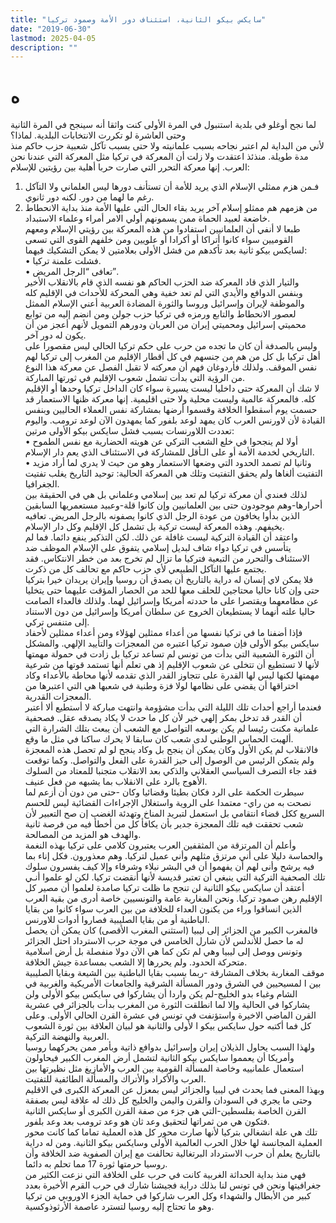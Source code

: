 ```yaml
---
title: "سايكس بيكو الثانية، استئناف دور الأمة وصمود تركيا"
date: "2019-06-30"
lastmod: 2025-04-05
description: ""
---
```

# **ه**

لما نجح أوغلو في بلدية استنبول في المرة الأولى كنت واثقا أنه سينجح في المرة الثانية وحتى العاشرة لو تكررت الانتخابات البلدية. لماذا؟  
لأني من البداية لم اعتبر نجاحه بسبب علمانيته ولا حتى بسبب تآكل شعبية حزب حاكم منذ مدة طويلة. منذئذ اعتقدت ولا زلت أن المعركة في تركيا مثل المعركة التي عندنا نحن العرب. إنها معركة التحرر التي صارت حربا أهلية بين رؤيتين للإسلام:  
1. فـمن هزم ممثلي الإسلام الذي يريد للأمة أن تستأنف دورها ليس العلماني ولا التآكل رغم ما لهما من دور. لكنه دور ثانوي.  
2. من هزمهم هم ممثلو إسلام آخر يريد بقاء الحال التي عليها الأمة منذ بداية الانحطاط خاضعة لعبيد الحماة ممن يسمونهم أولي الامر أمراء وعلماء الاستبداد.  
طبعا لا أنفي أن العلمانيين استفادوا من هذه المعركة بين رؤيتي الإسلام ومعهم القوميين سواء كانوا أتراكا أو أكرادا أو علويين ومن خلفهم القوى التي تسعى لسايكس بيكو ثانية بعد تأكدهم من فشل الأولى بعلامتين لا يمكن التشكيك فيهما:  
• فشلت علمنة تركيا.  
• تعافى “الرجل المريض”.  
والتيار الذي قاد المعركة ضد الحزب الحاكم هو نفسه الذي قام بالانقلاب الأخير وبنفس الدوافع والأيدي التي لم تعد خفية وهي المحركة للأحداث في الإقليم كله والموظفة لإيران وإسرائيل وروسا والثورة المضادة العربية أعني الإسلام الممثل لعصور الانحطاط والتابع ورمزه في تركيا حزب جولن ومن انضم إليه من توابع محميتي إسرائيل ومحميتي إيران من العربان ودورهم التمويل لأنهم أعجز من أن يكون له دور آخر.  
وليس بالصدفة أن كان ما تجده من حرب على حكم تركيا الحالي ليس مقصورا على أهل تركيا بل كل من هم من جنسهم في كل أقطار الإقليم من المغرب إلى تركيا لهم نفس الموقف. ولذلك فأردوغان فهم أن معركته لا تقبل الفصل عن معركة هذا النوع من الرؤية التي بدأت تشمل شعوب الإقليم في ثورتها المباركة.  
لا شك أن المعركة حتى داخليا ليست يسيرة سواء كان الداخل تركيا وحدها أو الإقليم كله. فالمعركة عالمية وليست محلية ولا حتى اقليمية. إنها معركة ظنها الاستعمار قد حسمت يوم أسقطوا الخلافة وقسموا أرضها بمشاركة نفس العملاء الحاليين وبنفس القيادة لأن لاورنس العرب كان يمهد لوعد بلفور كما يمهدون الآن لوعد ترومب. واليوم تعددت اللاورنسات بسبب فشل سايكس بيكو الأولى مرتين:  
• أولا لم ينجحوا في خلع الشعب التركي عن هويته الحضارية مع نفس الطموح التاريخي لخدمة الأمة أو على الـأقل للمشاركة في الاستئناف الذي يعم دار الإسلام.  
• وثانيا لم تصمد الحدود التي وضعها الاستعمار وهو من حيث لا يدري لما أراد مزيد التفتيت ألغاها ولم يحقق التفتيت وتلك هي المعركة الحالية: توحيد التاريخ يغلب تفتيت الجغرافيا.  
لذلك فعندي أن معركة تركيا لم تعد بين إسلامي وعلماني بل هي في الحقيقة بين أحرارها-وهم موجودون حتى بين العلمانيين وإن كانوا قلة-وعبيد مستعمريها السابقين الذين بدأوا يخافون من عودة الرجل الذي كانوا يصفونه بالرجل المريض. تعافيه يخيفهم. وهذه المعركة ليست تركية بل تشمل كل الإقليم وكل دار الإسلام.  
واعتقد أن القيادة التركية ليست غافلة عن ذلك. لكن التذكير ينفع دائما. فما لم يتأسس في تركيا دواء شاف لبديل إسلامي يتفوق على الإسلام الموظف ضد الاستئناف والتحرر من التبعية فتركيا ما تزال لم تخرج بعد من خطر الانتكاس. فقد يجتمع عليها التآكل الطبيعي لأي حزب حاكم مع تحالف كل من ذكرت.  
فلا يمكن لاي إنسان له دراية بالتاريخ أن يصدق أن روسيا وإيران يريدان خيرا بتركيا حتى وإن كانا حاليا محتاجين للحلف معها للحد من الحصار المؤقت عليهما حتى يتخليا عن مطامعهما ويقتصرا على ما حددته أمريكا وإسرائيل لهما. ولذلك فالعداء الصامت حاليا علته أنهما لا يستطيعان الخروج عن سلطان أمريكا وإسرائيل من دون الاستناد إلى متنفس تركي.  
فإذا أضفنا ما في تركيا نفسها من أعداء ممثلين لهؤلاء ومن أعداء ممثلين لأحفاد سايكس بيكو الأولى فإن صمود تركيا اعتبره من المعجزات والتأييد الإلهي. والمشكل أن الثورة الشعبية التي بدأت من تونس لم تساعد تركيا بل زادت في حمولة مهمتها لأنها لا تستطيع أن تتخلى عن شعوب الإقليم إذ هي تعلم أنها تستمد قوتها من شرعية مهمتها لكنها ليس لها القدرة على تتجاوز القدر الذي تقدمه لأنها محاطة بالأعداء وكاد اختراقها أن يقضي على نظامها لولا فزة وطنية في شعبها هي التي اعتبرها من المعجزات القدرية.  
فعندما أراجع أحداث تلك الليلة التي بدأت مشؤومة وانتهت مباركة لا أستطيع ألا أعتبر أن القدر قد تدخل بمكر إلهي خير لأن كل ما حدث لا يكاد يصدقه عقل. فصحفية علمانية مكنت رئيسا لم يكن بوسعه التواصل مع الشعب أن يبعث بتلك الشرارة التي ألهبت الحماس الوطني لدى شعب كان سابقا لا يحرك ساكنا في مثل ما وقع.  
فالانقلاب لم يكن الأول وكان يمكن أن ينجح بل وكاد ينجح لو لم تحصل هذه المعجزة ولم يتمكن الرئيس من الوصول إلى حيز القدرة على الفعل والتواصل. وكما توقعت فقد جاء التصرف السياسي العقلاني والذكي بعد الانقلاب متجنبا للمعتاد من السلوك الأهوج بالرد على الانقلاب بما يشبهه من فعل عنيف.  
سيطرت الحكمة على الرد فكان بطيئا وقضائيا وكان -حتى من دون أن أزعم لما نصحت به من راي- معتمدا على الروية واستغلال الإجراءات القضائية ليس للحسم السريع ككل قضاء انتقامي بل استعمل لتبريد المناخ وتهدئة الغضب إن صح التعبير لأن شعب تحققت فيه تلك المعجزة جدير بأن يكافأ كل من أخطأ فيه من فرصة ثانية والهدف هو المزيد من المصالحة.  
وأعلم أن المرتزقة من المثقفين العرب يعتبرون كلامي على تركيا بهذه النغمة والحماسة دليلا على أني مرتزق مثلهم وأني عميل لتركيا. وهم معذورون. فكل إناء بما فيه يرشح وأنى لهم أن يفهموا أن في البشر نبلاء وشرفاء وإلا كيف يفسرون سلوك تلك الصحفية التركية التي ينبغي أن تعتبر قديسة لأنها أنقضت تركيا. لكن لو علموا أنـي أعتقد أن سايكس بيكو الثانية لن تنجح ما ظلت تركيا صامدة لعلموا أن مصير كل الإقليم رهن صمود تركيا. ونحن المغاربة عامة والتونسيين خاصة أدرى من بقية العرب الذين انساقوا وراء من يكنون العداء للخلافة من بين العرب سواء كانوا من بقايا الباطنية أو من بقايا الصليبية فصاروا أدوات للاورنس.  
فالمغرب الكبير من الجزائر إلى ليبيا (استثني المغرب الأقصى) كان يمكن أن يحصل له ما حصل للأندلس لأن شارل الخامس في موجة حرب الاسترداد احتل الجزائر وتونس ووصل إلى ليبيا وهي لم تكن كما هي الآن دولا منفصلة بل أرض اسلامية متحركة الحدود. ولم يحررها إلا الشعب بمساعدة جيش الخلافة.  
موقف المغاربة بخلاف المشارقة -ربما بسبب بقايا الباطنية بين الشيعة وبقايا الصليبية بين ا لمسيحيين في الشرق ودور المسألة الشرقية والجامعات الأمريكية والغربية في الشام وغباء بدو الخليج-لم يكن واردا أن يشاركوا في سايكس بيكو الأولى ولن يشاركوا في الحالية وإلا لما انطلقت الثورة من المغرب بدأت بالجزائر في عشرية القرن الماضي الاخيرة واستؤنفت في تونس في عشرة القرن الحالي الأولى. وعلى كل فما أكتبه حول سايكس بيكو ا لأولى والثانية هو لبيان العلاقة بين ثورة الشعوب العربية والنهضة التركية.  
ولهذا السبب يحاول الذيلان إيران وإسرائيل بدوافع ذاتية وبأمر ممن يحركهما روسيا وأمريكا أن يعمموا سايكس بيكو الثانية لتشمل أرض المغرب الكبير فيحاولون استعمال علمانييه وخاصة المسألة القومية بين العرب والأمازيغ مثل نظيرتها بين العرب والأكراد والأتراك والمسألة الطائفية للتفتيت.  
وبهذا المعنى فما يحدث في ليبيا والجزائر ليس بمعزل عن المعركة الكبرى في الاقليم وحتى ما يجري في السودان والقرن واليمن والخليج كل ذلك له علاقة ليس بصفقة القرن الخاصة بفلسطين-التي هي جزء من صفة القرن الكبرى أو سايكس الثانية فتكون هي من ثمراتها لتحقيق وعد ثان هو وعد ترومب بعد وعد بلفور.  
تلك هي علة انشغالي بتركيا لأنها صارت محور كل هذه العملية تماما كما كانت محور العملية المجانسة لها خلال الحرب العالمية الأولى وسايكس بيكو الثانية. ومن له دراية بالتاريخ يعلم أن حرب الاسترداد البرتغالية تحالفت مع إيران الصفوية ضد الخلافة وأن روسيا حرمتها ثورة 17 مما تحلم به دائما.  
فهي منذ بداية الحداثة الغربية كانت في حرب على الخلافة التي نزعت الكثير من جغرافيتها ونحن في تونس لنا بذلك دراية فجيشنا شارك في حرب القرم الأخيرة بعدد كبير من الأبطال والشهداء وكل العرب شاركوا في حماية الجزء الاوروبي من تركيا وهو ما تحتاج إليه روسيا لتسترد عاصمة الأرثوذوكسية.

###

